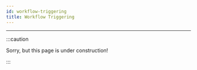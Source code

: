 ```yaml
---
id: workflow-triggering
title: Workflow Triggering
---
```


---------------

:::caution

Sorry, but this page is under construction!

:::